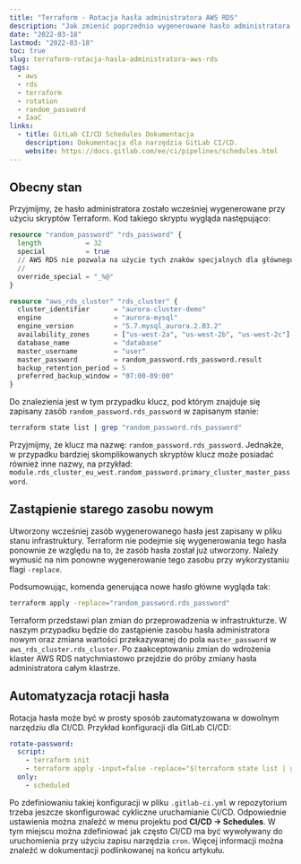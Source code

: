 ```yaml
---
title: "Terraform - Rotacja hasła administratora AWS RDS"
description: "Jak zmienić poprzednio wygenerowane hasło administratora w AWS RDS przy użyciu Terraforma."
date: "2022-03-18"
lastmod: "2022-03-18"
toc: true
slug: terraform-rotacja-hasla-administratora-aws-rds
tags:
  - aws
  - rds
  - terraform
  - rotation
  - random_password
  - IaaC
links:
  - title: GitLab CI/CD Schedules Dokumentacja
    description: Dokumentacja dla narzędzia GitLab CI/CD.
    website: https://docs.gitlab.com/ee/ci/pipelines/schedules.html
---
```


## Obecny stan

Przyjmijmy, że hasło administratora zostało wcześniej wygenerowane przy użyciu
skryptów Terraform. Kod takiego skryptu wygląda następująco:

```tf
resource "random_password" "rds_password" {
  length           = 32
  special          = true
  // AWS RDS nie pozwala na użycie tych znaków specjalnych dla głównego hasła
  // 
  override_special = "_%@"
}

resource "aws_rds_cluster" "rds_cluster" {
  cluster_identifier      = "aurora-cluster-demo"
  engine                  = "aurora-mysql"
  engine_version          = "5.7.mysql_aurora.2.03.2"
  availability_zones      = ["us-west-2a", "us-west-2b", "us-west-2c"]
  database_name           = "database"
  master_username         = "user"
  master_password         = random_password.rds_password.result
  backup_retention_period = 5
  preferred_backup_window = "07:00-09:00"
}
```

Do znalezienia jest w tym przypadku klucz, pod którym znajduje się zapisany
zasób `random_password.rds_password` w zapisanym stanie:

```bash {linenos=false}
terraform state list | grep "random_password.rds_password"
```

Przyjmijmy, że klucz ma nazwę: `random_password.rds_password`. Jednakże, w
przypadku bardziej skomplikowanych skryptów klucz może posiadać również inne
nazwy, na przykład:
`module.rds_cluster_eu_west.random_password.primary_cluster_master_password`.

## Zastąpienie starego zasobu nowym

Utworzony wcześniej zasób wygenerowanego hasła jest zapisany w pliku stanu
infrastruktury. Terraform nie podejmie się wygenerowania tego hasła ponownie ze
względu na to, że zasób hasła został już utworzony. Należy wymusić na nim
ponowne wygenerowanie tego zasobu przy wykorzystaniu flagi `-replace`.

Podsumowując, komenda generująca nowe hasło główne wygląda tak:

```bash {linenos=false}
terraform apply -replace="random_password.rds_password"
```

Terraform przedstawi plan zmian do przeprowadzenia w infrastrukturze. W naszym
przypadku będzie do zastąpienie zasobu hasła administratora nowym oraz zmiana
wartości przekazywanej do pola `master_password` w
`aws_rds_cluster.rds_cluster`. Po zaakceptowaniu zmian do wdrożenia klaster AWS
RDS natychmiastowo przejdzie do próby zmiany hasła administratora całym
klastrze.

## Automatyzacja rotacji hasła

Rotacja hasła może być w prosty sposób zautomatyzowana w dowolnym narzędziu dla
CI/CD. Przykład konfiguracji dla GitLab CI/CD:

```yaml
rotate-password:
  script:
    - terraform init
    - terraform apply -input=false -replace="$(terraform state list | grep random_password.rds_password)"
  only:
    - scheduled
```

Po zdefiniowaniu takiej konfiguracji w pliku `.gitlab-ci.yml` w repozytorium
trzeba jeszcze skonfigurować cykliczne uruchamianie CI/CD. Odpowiednie
ustawienia można znaleźć w menu projektu pod **CI/CD -> Schedules**. W tym
miejscu można zdefiniować jak często CI/CD ma być wywoływany do uruchomienia
przy użyciu zapisu narzędzia `cron`. Więcej informacji można znaleźć w
dokumentacji podlinkowanej na końcu artykułu.
